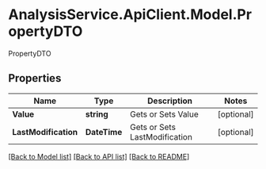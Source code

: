 # AnalysisService.ApiClient.Model.PropertyDTO
PropertyDTO

## Properties

Name | Type | Description | Notes
------------ | ------------- | ------------- | -------------
**Value** | **string** | Gets or Sets Value | [optional] 
**LastModification** | **DateTime** | Gets or Sets LastModification | [optional] 

[[Back to Model list]](../README.md#documentation-for-models) [[Back to API list]](../README.md#documentation-for-api-endpoints) [[Back to README]](../README.md)

